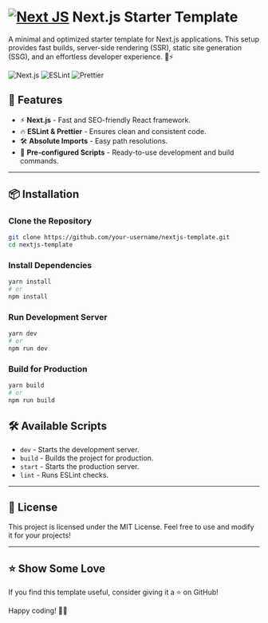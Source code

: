 # [![Next JS](https://skillicons.dev/icons?i=nextjs)](https://skillicons.dev) Next.js Starter Template

A minimal and optimized starter template for Next.js applications. This setup provides fast builds, server-side rendering (SSR), static site generation (SSG), and an effortless developer experience. 🎨⚡

![Next.js](https://img.shields.io/badge/Next.js-000000?style=for-the-badge&logo=next.js&logoColor=white)
![ESLint](https://img.shields.io/badge/ESLint-4B32C3?style=for-the-badge&logo=eslint&logoColor=white)
![Prettier](https://img.shields.io/badge/Prettier-F7B93E?style=for-the-badge&logo=prettier&logoColor=white)

## 📌 Features

- ⚡ **Next.js** - Fast and SEO-friendly React framework.
- 🔥 **ESLint & Prettier** - Ensures clean and consistent code.
- 🛠️ **Absolute Imports** - Easy path resolutions.
- 📄 **Pre-configured Scripts** - Ready-to-use development and build commands.

---

## 📦 Installation

### Clone the Repository
```sh
git clone https://github.com/your-username/nextjs-template.git
cd nextjs-template
```

### Install Dependencies
```sh
yarn install
# or
npm install
```

### Run Development Server
```sh
yarn dev
# or
npm run dev
```

### Build for Production
```sh
yarn build
# or
npm run build
```


## 🛠️ Available Scripts
- `dev` - Starts the development server.
- `build` - Builds the project for production.
- `start` - Starts the production server.
- `lint` - Runs ESLint checks.

---

## 📜 License
This project is licensed under the MIT License. Feel free to use and modify it for your projects!

---

## ⭐ Show Some Love
If you find this template useful, consider giving it a ⭐ on GitHub!

Happy coding! 🚀🎨


